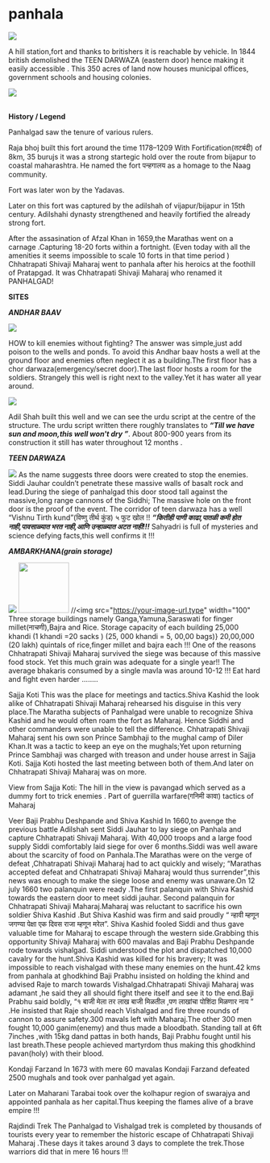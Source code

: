 # panhala




![](images/ambarkhana.jpg)

	

A hill station,fort and thanks to britishers it is reachable by vehicle.
In 1844 british demolished the TEEN DARWAZA (eastern door) hence making it easily accessible .
This 350 acres of land now houses municipal offices, government schools and housing colonies.



![](images/buruj.jpg)



**<br>History / Legend<br>**

Panhalgad saw the tenure of various rulers.


Raja bhoj built this fort around the time 1178–1209 
With  Fortification(तटबंदी) of 8km, 35 burujs it was a strong startegic hold over the route from bijapur to coastal maharashtra. 
He named the fort पन्हगालय as a homage to the Naag community.  

Fort was later won by the Yadavas.

Later on this fort was captured by the adilshah of vijapur/bijapur in 15th century.  Adilshahi dynasty strengthened and heavily fortified the already strong fort.

After the assasination of Afzal Khan in 1659,the Marathas went on a carnage .Capturing 18-20 forts within a fortnight.
(Even today with all the amenities it seems impossible to scale 10 forts in that time period )
Chhatrapati Shivaji Maharaj went to panhala after his heroics at the foothill of Pratapgad.
It was Chhatrapati Shivaji Maharaj who renamed it PANHALGAD!

**SITES**

***ANDHAR BAAV***

![](images/andhaar%20baav.jpg)

HOW to kill enemies without fighting?
The answer was simple,just add poison to the wells and ponds. To avoid this Andhar baav hosts a well at the ground floor and enemies often neglect it as a building.The first floor has a chor darwaza(emergency/secret door).The last floor hosts a room for the soldiers.
Strangely this well is right next to the valley.Yet it has water all year around.

![](images/urdu.jpg)

Adil Shah built this well and we can see the urdu script at the centre of the structure.
The urdu script written there roughly translates to ***“Till we have sun and moon,this well won't dry ”***. About 800-900 years from its construction it still has water throughout 12 months .

***TEEN DARWAZA***

![](images/teen%20darwaza.jpg)
	As the name suggests three doors were created to stop the enemies. Siddi Jauhar couldn’t penetrate these massive walls of basalt rock and lead.During the siege of panhalgad this door stood tall against the massive,long range cannons of the Siddhi; The massive hole on the front door is the proof of the event.
	The corridor of teen darwaza has a well “Vishnu Tirth  kund”(विष्णु तीर्थ कुंड)
५ फुट खोल !!
***“कितीही पाणी काढा,पातळी कमी होत नाही,पावसाळ्यात भरत नाही,आणि उन्हाळ्यात अटत नाही!!!***
Sahyadri is full of mysteries and science defying facts,this well confirms it !!!   



***AMBARKHANA(grain storage)***

![](ambarkhana.jpg )
<img src="images/ambarkhana" width="100">
     //<img src="https://your-image-url.type" width="100"
Three storage buildings namely Ganga,Yamuna,Saraswati for finger millet(नाचणी),Bajra and Rice. 
Storage capacity of each building 
25,000 khandi 
(1 khandi =20 sacks ) 
(25, 000 khandi = 5, 00,00 bags)}
20,00,000 (20 lakh) quintals of rice,finger millet and bajra each !!!
One of the reasons Chhatrapati Shivaji Maharaj survived the siege was because of  this massive food stock.
Yet this much grain was adequate for a single year!!
The average bhakaris consumed by a single mavla was around 10-12 !!!
Eat hard and fight even harder ……..



Sajja Koti
This was the place for meetings and tactics.Shiva Kashid the look alike of Chhatrapati Shivaji Maharaj rehearsed his disguise in this very place.The Maratha subjects of Panhalgad were unable to recognize Shiva Kashid and he would often roam the fort as Maharaj. Hence Siddhi and other commanders were unable to tell the difference.
Chhatrapati Shivaji Maharaj sent his own son Prince Sambhaji to the  mughal camp of Diler Khan.It was a tactic to keep an eye on the mughals;Yet upon returning Prince Sambhaji was charged with treason and under house arrest in Sajja Koti. Sajja Koti hosted the last meeting between both of them.And later on Chhatrapati Shivaji Maharaj was on more.

View from Sajja Koti:
	The hill in the view is pavangad which served as a dummy fort to trick enemies . Part of guerrilla warfare(गनिमी कावा) tactics of Maharaj

Veer  Baji Prabhu Deshpande and Shiva Kashid 
	In 1660,to avenge the previous battle Adilshah sent Siddi Jauhar to lay siege on Panhala and capture Chhatrapati Shivaji Maharaj. With 40,000 troops and a large food supply Siddi comfortably laid siege for over 6 months.Siddi was well aware about the scarcity of food on Panhala.The Marathas were on the verge of defeat ,Chhatrapati Shivaji Maharaj had to act quickly and wisely; “Marathas accepted defeat and Chhatrapati Shivaji Maharaj would thus surrender”,this news was enough to make the siege loose and enemy was unaware.On 12 july 1660 two palanquin were ready .The first  palanquin with Shiva Kashid towards the eastern door to meet siddi jauhar. Second  palanquin for Chhatrapati Shivaji Maharaj.Maharaj was reluctant to sacrifice his own soldier Shiva Kashid .But Shiva Kashid was firm and said proudly 
“ न्हावी म्हणून जगण्या पेक्षा एक दिवस राजा म्हणून मरेल”.
	Shiva Kashid fooled Siddi and thus gave valuable time for Maharaj to escape through the western side.Grabbing this opportunity Shivaji Maharaj with 600 mavalas and Baji Prabhu Deshpande rode towards vishalgad.
Siddi understood the plot and dispatched 10,000 cavalry for the hunt.Shiva Kashid was killed for his bravery; 
	It was impossible to reach vishalgad with these many enemies on the hunt.42 kms from panhala at ghodkhind Baji Prabhu insisted on holding the khind and advised Raje to march towards Vishalgad.Chhatrapati Shivaji Maharaj was adamant ,he said they all should fight there itself and see it to the end.Baji Prabhu said boldly,
“१ बाजी मेला तर लाख बाजी मिळतील ,पण लाखांचा पोशिंदा मिळणार नाय ” .He insisted that Raje should reach Vishalgad and fire three rounds of cannon to assure safety.300 mavals left with Maharaj.The other 300 men fought 10,000 ganim(enemy) and thus made a bloodbath.
Standing tall at 6ft 7inches ,with 15kg  dand pattas in both hands, Baji Prabhu fought until his last breath.These people achieved martyrdom thus making this ghodkhind pavan(holy) with their blood.
	


Kondaji Farzand
In 1673 with mere 60 mavalas  Kondaji Farzand defeated 2500 mughals and took over panhalgad yet again.


Later on Maharani Tarabai took over the kolhapur region of swarajya and appointed panhala as her capital.Thus keeping the flames alive of a brave empire  !!!



Rajdindi Trek 
The Panhalgad to Vishalgad trek is completed by thousands of tourists every year to remember the historic escape of Chhatrapati Shivaji Maharaj .These days it takes around 3 days to complete the trek.Those warriors did that in mere 16 hours !!!
